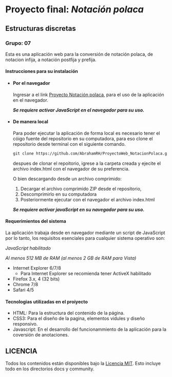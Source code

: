 # Proyecto final: _Notación polaca_

## Estructuras discretas

### Grupo: 07

Esta es una aplicación web para la conversión de notación polaca, de notacion infija, a notación postfija y prefija.

#### Instrucciones para su instalación

* #### Por el navegador

  Ingresar a el link [Proyecto Notación polaca](https://abrahamrh.github.io/ProyectoWeb_NotacionPolaca/), para el uso de la aplicación en el navegador.

	***Se requiere activar JavaScript en el navegador para su uso.***

* #### De manera local

  Para poder ejecutar la aplicación de forma local es necesario tener el cóigo fuente del repositorio en su computadora, para eso clone el repositorio desde terminal con el siguiente comando.

	```Markdown
	git clone https://github.com/AbrahamRH/ProyectoWeb_NotacionPolaca.git
	```

	despues de clonar el repoitorio, igrese a la carpeta creada y ejecite el archivo index.html con el navegador de su preferencia.

	O bien descargando desde un archivo comprimido:

	 1. Decargar el archivo comprimido ZIP desde el repositorio, 
	 2. Descomprimirlo en su computadora
	 3. Posteriormente ejecutar con el navegador el archivo index.html

	***Se requiere activar javaScript en su navegador para su uso.***

#### Requerimientos del sistema

La aplicación trabaja desde en navegador mediante un script de JavaScript
por lo tanto, los requisitos esenciales para cualquier sistema operativo son:

*JavaScript habilitado*

*Al menos 512 MB de RAM (al menos 2 GB de RAM para Vista)*

* Internet Explorer 6/7/8
  * Para Internet Explorer se recomienda tener ActiveX habilitado
* Firefox 3.x, 4 (32 bits)
* Chrome 7/8
* Safari 4/5

#### Tecnologias utilizadas en el proiyecto

* HTML: Para la estructura del contenido de la página.
* CSS3: Para el diseño de la pagina, elementos vidules y diseño responsivo.
* Javascript: En el desarrollo del funcionammiento de la aplicación para la coversión de anotaciones.

## LICENCIA

Todos los contenidos están disponibles bajo la  [Licencia MIT](./LICENSE). Esto incluye todo en los directorios docs y community.
